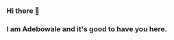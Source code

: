 ### Hi there 👋
### I am Adebowale and it's good to have you here.
<!--
**amadebusuyi/amadebusuyi** is a ✨ _special_ ✨ repository because its `README.md` (this file) appears on your GitHub profile.

I am a software engineering and my stack include HTML5, CSS3, JavaScript, PHP (and Laravel Framework), Python (and Django Framework), NodeJs, ExpressJs, MySQL, SQLite, Firebase, GCP

Here are some ideas to get you started:

- 🔭 I’m currently working on ...
- 🌱 I’m currently learning ...
- 👯 I’m looking to collaborate on ...
- 🤔 I’m looking for help with ...
- 💬 Ask me about ...
- 📫 How to reach me: ...
- 😄 Pronouns: ...
- ⚡ Fun fact: ...
-->

